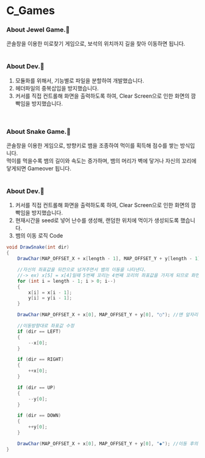 # C_Games
 
### About Jewel Game.:gem:
콘솔창을 이용한 미로찾기 게임으로, 보석의 위치까지 길을 찾아 이동하면 됩니다.<br>
<br>

### About Dev.:nut_and_bolt:
1. 모듈화를 위해서, 기능별로 파일을 분할하여 개발했습니다.
2. 헤더파일의 중복삽입을 방지했습니다.
3. 커서를 직접 컨트롤해 화면을 출력하도록 하여, Clear Screen으로 인한 화면의 깜빡임을 방지했습니다. 
<br>

### About Snake Game.:snake:
콘솔창을 이용한 게임으로, 방향키로 뱀을 조종하여 먹이를 획득해 점수를 쌓는 방식입니다.<br>
먹이를 먹을수록 뱀의 길이와 속도는 증가하며, 뱀의 머리가 벽에 닿거나 자신의 꼬리에 닿게되면 Gameover 됩니다.<br>
<br>

### About Dev.:nut_and_bolt:
1. 커서를 직접 컨트롤해 화면을 출력하도록 하여, Clear Screen으로 인한 화면의 깜빡임을 방지했습니다.
2. 현재시간을 seed로 넣어 난수를 생성해, 랜덤한 위치에 먹이가 생성되도록 했습니다.
3. 뱀의 이동 로직 Code
```c#
void DrawSnake(int dir)
{
	DrawChar(MAP_OFFSET_X + x[length - 1], MAP_OFFSET_Y + y[length - 1], "  "); //뱀의 마지막 꼬리부분을 지워준다.

	//자신의 좌표값을 뒤칸으로 넘겨주면서 뱀의 이동을 나타낸다. 
	//-> ex) x[5] = x[4]일때 5번째 꼬리는 4번째 꼬리의 좌표값을 가지게 되므로 화면상 앞으로 이동하게됨.
	for (int i = length - 1; i > 0; i--)
	{
		x[i] = x[i - 1];
		y[i] = y[i - 1];
	}

	DrawChar(MAP_OFFSET_X + x[0], MAP_OFFSET_Y + y[0], "○"); //맨 앞자리에도 꼬리를 그려준다.

	//이동방향대로 좌표값 수정
	if (dir == LEFT)
	{
		--x[0];
	}

	if (dir == RIGHT)
	{
		++x[0];
	}

	if (dir == UP)
	{
		--y[0];
	}

	if (dir == DOWN)
	{
		++y[0];
	}

	DrawChar(MAP_OFFSET_X + x[0], MAP_OFFSET_Y + y[0], "◆"); //이동 후의 머리를 그려준다.
}
```

<br>
